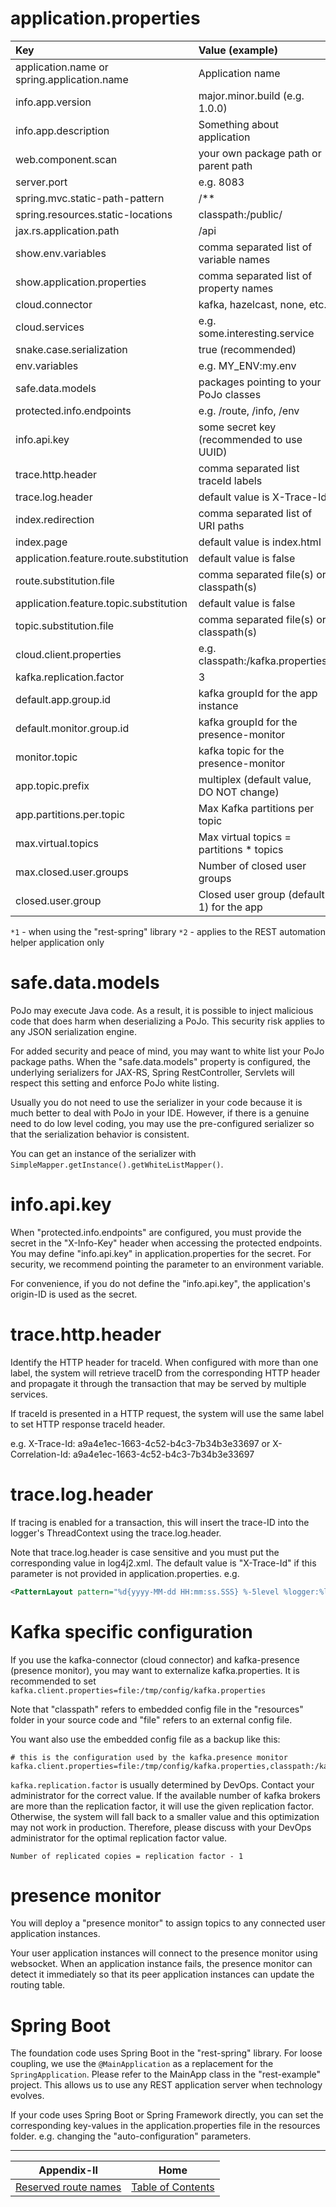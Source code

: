 # application.properties

| Key                                         | Value (example)                           | Required  |
| :-------------------------------------------|:------------------------------------------|:----------|
| application.name or spring.application.name | Application name                          | Yes       |
| info.app.version                            | major.minor.build (e.g. 1.0.0)            | Yes       |
| info.app.description                        | Something about application               | Yes       |
| web.component.scan                          | your own package path or parent path      | Yes       |
| server.port                                 | e.g. 8083                                 | Yes*      |
| spring.mvc.static-path-pattern              | /**                                       | Yes*      |
| spring.resources.static-locations           | classpath:/public/                        | Yes*      |
| jax.rs.application.path                     | /api                                      | Optional*1|
| show.env.variables                          | comma separated list of variable names    | Optional*1|
| show.application.properties                 | comma separated list of property names    | Optional*1|
| cloud.connector                             | kafka, hazelcast, none, etc.              | Optional  |
| cloud.services                              | e.g. some.interesting.service             | Optional  |
| snake.case.serialization                    | true (recommended)                        | Optional  |
| env.variables                               | e.g. MY_ENV:my.env                        | Optional  |
| safe.data.models                            | packages pointing to your PoJo classes    | Optional  |
| protected.info.endpoints                    | e.g. /route, /info, /env                  | Optional*1|
| info.api.key                                | some secret key (recommended to use UUID) | Optional*1|
| trace.http.header                           | comma separated list traceId labels       | *2        |
| trace.log.header                            | default value is X-Trace-Id               | Optional  |
| index.redirection                           | comma separated list of URI paths         | Optional*1|
| index.page                                  | default value is index.html               | Optional*1|
| application.feature.route.substitution      | default value is false                    | Optional  |
| route.substitution.file                     | comma separated file(s) or classpath(s)   | Optional  |
| application.feature.topic.substitution      | default value is false                    | Optional  |
| topic.substitution.file                     | comma separated file(s) or classpath(s)   | Optional  |
| cloud.client.properties                     | e.g. classpath:/kafka.properties          | connectors|
| kafka.replication.factor                    | 3                                         | Kafka     |
| default.app.group.id                        | kafka groupId for the app instance        | Optional  |
| default.monitor.group.id                    | kafka groupId for the presence-monitor    | Optional  |
| monitor.topic                               | kafka topic for the presence-monitor      | Optional  |
| app.topic.prefix                            | multiplex (default value, DO NOT change)  | Optional  |
| app.partitions.per.topic                    | Max Kafka partitions per topic            | Optional  |
| max.virtual.topics                          | Max virtual topics = partitions * topics  | Optional  |
| max.closed.user.groups                      | Number of closed user groups              | Optional  |
| closed.user.group                           | Closed user group (default 1) for the app | Optional  |

`*1` - when using the "rest-spring" library
`*2` - applies to the REST automation helper application only

# safe.data.models

PoJo may execute Java code. As a result, it is possible to inject malicious code that does harm when deserializing a PoJo.
This security risk applies to any JSON serialization engine.

For added security and peace of mind, you may want to white list your PoJo package paths.
When the "safe.data.models" property is configured, the underlying serializers for JAX-RS, Spring RestController, Servlets will respect this setting and enforce PoJo white listing.

Usually you do not need to use the serializer in your code because it is much better to deal with PoJo in your IDE.
However, if there is a genuine need to do low level coding, you may use the pre-configured serializer so that the serialization behavior is consistent.

You can get an instance of the serializer with `SimpleMapper.getInstance().getWhiteListMapper()`.

# info.api.key

When "protected.info.endpoints" are configured, you must provide the secret in the "X-Info-Key" header when accessing the protected endpoints.
You may define "info.api.key" in application.properties for the secret.
For security, we recommend pointing the parameter to an environment variable.

For convenience, if you do not define the "info.api.key", the application's origin-ID is used as the secret.

# trace.http.header

Identify the HTTP header for traceId. When configured with more than one label, the system will retrieve traceID from the
corresponding HTTP header and propagate it through the transaction that may be served by multiple services.

If traceId is presented in a HTTP request, the system will use the same label to set HTTP response traceId header.

e.g. 
X-Trace-Id: a9a4e1ec-1663-4c52-b4c3-7b34b3e33697
or
X-Correlation-Id: a9a4e1ec-1663-4c52-b4c3-7b34b3e33697

# trace.log.header

If tracing is enabled for a transaction, this will insert the trace-ID into the logger's ThreadContext using the trace.log.header.

Note that trace.log.header is case sensitive and you must put the corresponding value in log4j2.xml.
The default value is "X-Trace-Id" if this parameter is not provided in application.properties.
e.g.

```xml
<PatternLayout pattern="%d{yyyy-MM-dd HH:mm:ss.SSS} %-5level %logger:%line [%X{X-Trace-Id}] - %msg%n" />
```

# Kafka specific configuration

If you use the kafka-connector (cloud connector) and kafka-presence (presence monitor), you may want to externalize kafka.properties.
It is recommended to set `kafka.client.properties=file:/tmp/config/kafka.properties`

Note that "classpath" refers to embedded config file in the "resources" folder in your source code and "file" refers to an external config file.

You want also use the embedded config file as a backup like this:

```
# this is the configuration used by the kafka.presence monitor
kafka.client.properties=file:/tmp/config/kafka.properties,classpath:/kafka.properties
```

`kafka.replication.factor` is usually determined by DevOps. Contact your administrator for the correct value. 
If the available number of kafka brokers are more than the replication factor, it will use the given replication factor.
Otherwise, the system will fall back to a smaller value and this optimization may not work in production.
Therefore, please discuss with your DevOps administrator for the optimal replication factor value.

```
Number of replicated copies = replication factor - 1
```

# presence monitor

You will deploy a "presence monitor" to assign topics to any connected user application instances. 

Your user application instances will connect to the presence monitor using websocket. 
When an application instance fails, the presence monitor can detect it immediately so that its peer application instances can update the routing table.

# Spring Boot

The foundation code uses Spring Boot in the "rest-spring" library. For loose coupling, we use the `@MainApplication` as a replacement for the `SpringApplication`. Please refer to the MainApp class in the "rest-example" project.
This allows us to use any REST application server when technology evolves.

If your code uses Spring Boot or Spring Framework directly, you can set the corresponding key-values in the application.properties file in the resources folder. e.g. changing the "auto-configuration" parameters.

---

| Appendix-II                              | Home                                     |
| :---------------------------------------:|:----------------------------------------:|
| [Reserved route names](Appendix-II.md)   | [Table of Contents](TABLE-OF-CONTENTS.md)|
